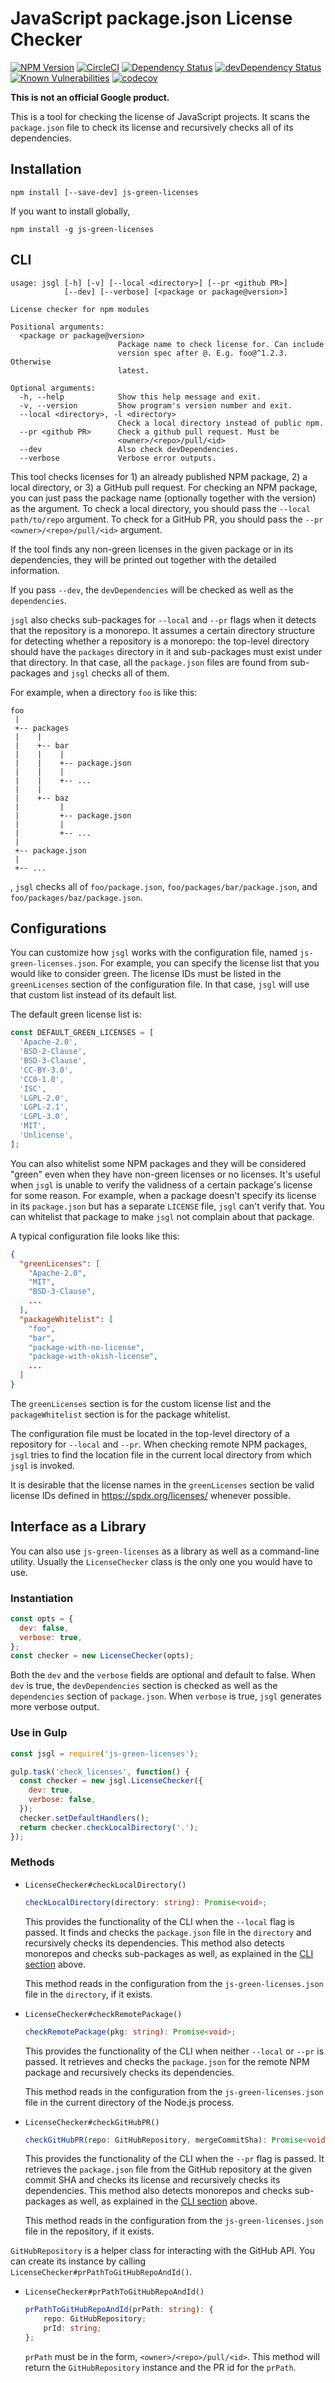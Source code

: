 # JavaScript package.json License Checker

[![NPM Version][npm-image]][npm-url]
[![CircleCI][circle-image]][circle-url]
[![Dependency Status][david-image]][david-url]
[![devDependency Status][david-dev-image]][david-dev-url]
[![Known Vulnerabilities][snyk-image]][snyk-url]
[![codecov][codecov-image]][codecov-url]

**This is not an official Google product.**

This is a tool for checking the license of JavaScript projects. It scans the
`package.json` file to check its license and recursively checks all of its
dependencies.

## Installation

```shell
npm install [--save-dev] js-green-licenses
```

If you want to install globally,

```shell
npm install -g js-green-licenses
```

## CLI

```
usage: jsgl [-h] [-v] [--local <directory>] [--pr <github PR>]
            [--dev] [--verbose] [<package or package@version>]

License checker for npm modules

Positional arguments:
  <package or package@version>
                        Package name to check license for. Can include
                        version spec after @. E.g. foo@^1.2.3. Otherwise
                        latest.

Optional arguments:
  -h, --help            Show this help message and exit.
  -v, --version         Show program's version number and exit.
  --local <directory>, -l <directory>
                        Check a local directory instead of public npm.
  --pr <github PR>      Check a github pull request. Must be
                        <owner>/<repo>/pull/<id>
  --dev                 Also check devDependencies.
  --verbose             Verbose error outputs.
```

This tool checks licenses for 1) an already published NPM package, 2) a local
directory, or 3) a GitHub pull request. For checking an NPM package, you can
just pass the package name (optionally together with the version) as the
argument. To check a local directory, you should pass the `--local
path/to/repo` argument. To check for a GitHub PR, you should pass the `--pr
<owner>/<repo>/pull/<id>` argument.

If the tool finds any non-green licenses in the given package or in its
dependencies, they will be printed out together with the detailed
information.

If you pass `--dev`, the `devDependencies` will be checked as well as the
`dependencies`.

`jsgl` also checks sub-packages for `--local` and `--pr` flags when it
detects that the repository is a monorepo. It assumes a certain directory
structure for detecting whether a repository is a monorepo: the top-level
directory should have the `packages` directory in it and sub-packages must
exist under that directory. In that case, all the `package.json` files are
found from sub-packages and `jsgl` checks all of them.

For example, when a directory `foo` is like this:
```
foo
 |
 +-- packages
 |    |
 |    +-- bar
 |    |    |
 |    |    +-- package.json
 |    |    |
 |    |    +-- ...
 |    |
 |    +-- baz
 |         |
 |         +-- package.json
 |         |
 |         +-- ...
 |
 +-- package.json
 |
 +-- ...
```
, `jsgl` checks all of `foo/package.json`, `foo/packages/bar/package.json`,
and `foo/packages/baz/package.json`.

## Configurations

You can customize how `jsgl` works with the configuration file, named
`js-green-licenses.json`. For example, you can specify the license list that
you would like to consider green. The license IDs must be listed in the
`greenLicenses` section of the configuration file. In that case, `jsgl` will
use that custom list instead of its default list.

The default green license list is:
```javascript
const DEFAULT_GREEN_LICENSES = [
  'Apache-2.0',
  'BSD-2-Clause',
  'BSD-3-Clause',
  'CC-BY-3.0',
  'CC0-1.0',
  'ISC',
  'LGPL-2.0',
  'LGPL-2.1',
  'LGPL-3.0',
  'MIT',
  'Unlicense',
];
```

You can also whitelist some NPM packages and they will be considered "green"
even when they have non-green licenses or no licenses. It's useful when
`jsgl` is unable to verify the validness of a certain package's license for
some reason. For example, when a package doesn't specify its license in its
`package.json` but has a separate `LICENSE` file, `jsgl` can't verify that.
You can whitelist that package to make `jsgl` not complain about that
package.

A typical configuration file looks like this:
```json
{
  "greenLicenses": [
    "Apache-2.0",
    "MIT",
    "BSD-3-Clause",
    ...
  ],
  "packageWhitelist": [
    "foo",
    "bar",
    "package-with-no-license",
    "package-with-okish-license",
    ...
  ]
}
```

The `greenLicenses` section is for the custom license list and the
`packageWhitelist` section is for the package whitelist.

The configuration file must be located in the top-level directory of a
repository for `--local` and `--pr`. When checking remote NPM packages,
`jsgl` tries to find the location file in the current local directory from
which `jsgl` is invoked.

It is desirable that the license names in the `greenLicenses` section be
valid license IDs defined in https://spdx.org/licenses/ whenever possible.

## Interface as a Library

You can also use `js-green-licenses` as a library as well as a command-line
utility. Usually the `LicenseChecker` class is the only one you would have to
use.

### Instantiation

```javascript
const opts = {
  dev: false,
  verbose: true,
};
const checker = new LicenseChecker(opts);
```

Both the `dev` and the `verbose` fields are optional and default to false.
When `dev` is true, the `devDependencies` section is checked as well as the
`dependencies` section of `package.json`. When `verbose` is true, `jsgl`
generates more verbose output.

### Use in Gulp

```javascript
const jsgl = require('js-green-licenses');

gulp.task('check_licenses', function() {
  const checker = new jsgl.LicenseChecker({
    dev: true,
    verbose: false,
  });
  checker.setDefaultHandlers();
  return checker.checkLocalDirectory('.');
});
```

### Methods

*   `LicenseChecker#checkLocalDirectory()`

    ```typescript
    checkLocalDirectory(directory: string): Promise<void>;
    ```

    This provides the functionality of the CLI when the `--local` flag is
    passed. It finds and checks the `package.json` file in the `directory` and
    recursively checks its dependencies. This method also detects monorepos
    and checks sub-packages as well, as explained in the [CLI section](#cli)
    above.

    This method reads in the configuration from the `js-green-licenses.json`
    file in the `directory`, if it exists.

*   `LicenseChecker#checkRemotePackage()`

    ```typescript
    checkRemotePackage(pkg: string): Promise<void>;
    ```

    This provides the functionality of the CLI when neither `--local` or
    `--pr` is passed. It retrieves and checks the `package.json` for the
    remote NPM package and recursively checks its dependencies.

    This method reads in the configuration from the `js-green-licenses.json`
    file in the current directory of the Node.js process.

*   `LicenseChecker#checkGitHubPR()`

    ```typescript
    checkGitHubPR(repo: GitHubRepository, mergeCommitSha): Promise<void>;
    ```

    This provides the functionality of the CLI when the `--pr` flag is
    passed. It retrieves the `package.json` file from the GitHub repository
    at the given commit SHA and checks its license and recursively checks its
    dependencies. This method also detects monorepos and checks sub-packages
    as well, as explained in the [CLI section](#cli) above.

    This method reads in the configuration from the `js-green-licenses.json`
    file in the repository, if it exists.

`GitHubRepository` is a helper class for interacting with the GitHub API. You
can create its instance by calling
`LicenseChecker#prPathToGitHubRepoAndId()`.

*   `LicenseChecker#prPathToGitHubRepoAndId()`

    ```typescript
    prPathToGitHubRepoAndId(prPath: string): {
        repo: GitHubRepository;
        prId: string;
    };
    ```

    `prPath` must be in the form, `<owner>/<repo>/pull/<id>`. This method
    will return the `GitHubRepository` instance and the PR id for the
    `prPath`.

[circle-image]: https://circleci.com/gh/google/js-green-licenses.svg?style=svg
[circle-url]: https://circleci.com/gh/google/js-green-licenses
[codecov-image]: https://codecov.io/gh/google/js-green-licenses/branch/master/graph/badge.svg
[codecov-url]: https://codecov.io/gh/google/js-green-licenses
[david-dev-image]: https://david-dm.org/google/js-green-licenses/dev-status.svg
[david-dev-url]: https://david-dm.org/google/js-green-licenses?type=dev
[david-image]: https://david-dm.org/google/js-green-licenses.svg
[david-url]: https://david-dm.org/google/js-green-licenses
[npm-image]: https://img.shields.io/npm/v/js-green-licenses.svg
[npm-url]: https://npmjs.org/package/js-green-licenses
[snyk-image]: https://snyk.io/test/github/google/js-green-licenses/badge.svg
[snyk-url]: https://snyk.io/test/github/google/js-green-licenses
